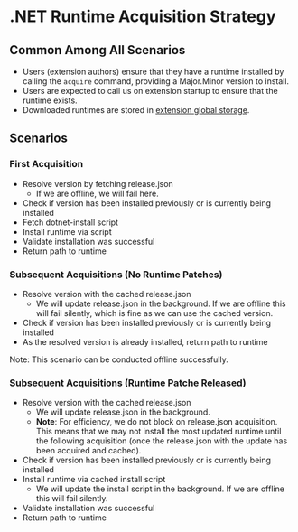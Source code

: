 # .NET Runtime Acquisition Strategy

## Common Among All Scenarios

- Users (extension authors) ensure that they have a runtime installed by calling the `acquire` command, providing a Major.Minor version to install.
- Users are expected to call us on extension startup to ensure that the runtime exists.
- Downloaded runtimes are stored in [extension global storage](https://code.visualstudio.com/api/extension-capabilities/common-capabilities#data-storage).

## Scenarios

### First Acquisition

- Resolve version by fetching release.json
  - If we are offline, we will fail here.
- Check if version has been installed previously or is currently being installed
- Fetch dotnet-install script
- Install runtime via script
- Validate installation was successful
- Return path to runtime

### Subsequent Acquisitions (No Runtime Patches)

- Resolve version with the cached release.json
  - We will update release.json in the background. If we are offline this will fail silently, which is fine as we can use the cached version.
- Check if version has been installed previously or is currently being installed
- As the resolved version is already installed, return path to runtime

Note: This scenario can be conducted offline successfully.

### Subsequent Acquisitions (Runtime Patche Released)

- Resolve version with the cached release.json
  - We will update release.json in the background.
  - **Note**: For efficiency, we do not block on release.json acquisition. This means that we may not install the most updated runtime until the following acquisition (once the release.json with the update has been acquired and cached).
- Check if version has been installed previously or is currently being installed
- Install runtime via cached install script
  - We will update the install script in the background. If we are offline this will fail silently.
- Validate installation was successful
- Return path to runtime
